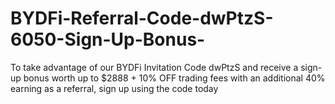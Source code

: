 # BYDFi-Referral-Code-dwPtzS-6050-Sign-Up-Bonus-
To take advantage of our BYDFi Invitation Code dwPtzS and receive a sign-up bonus worth up to $2888 + 10% OFF trading fees with an additional 40% earning as a referral, sign up using the code today
